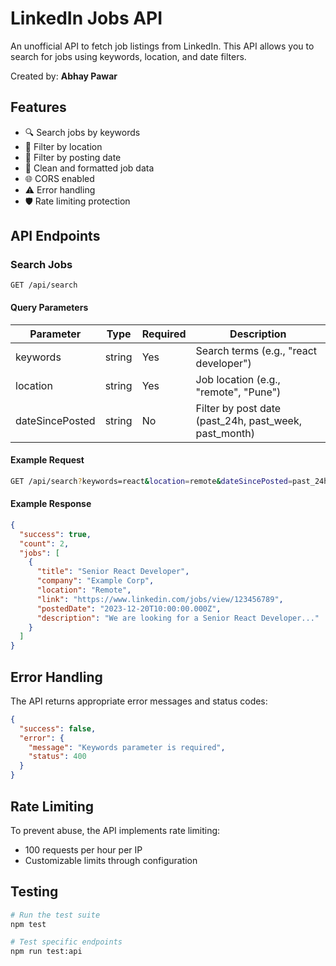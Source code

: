 # LinkedIn Jobs API

An unofficial API to fetch job listings from LinkedIn. This API allows you to search for jobs using keywords, location, and date filters.

Created by: **Abhay Pawar**

## Features

- 🔍 Search jobs by keywords
- 📍 Filter by location
- 📅 Filter by posting date
- 🧹 Clean and formatted job data
- 🌐 CORS enabled
- ⚠️ Error handling
- 🛡️ Rate limiting protection


## API Endpoints

### Search Jobs
```
GET /api/search
```

#### Query Parameters

| Parameter | Type | Required | Description |
|-----------|------|----------|-------------|
| keywords | string | Yes | Search terms (e.g., "react developer") |
| location | string | Yes | Job location (e.g., "remote", "Pune") |
| dateSincePosted | string | No | Filter by post date (past_24h, past_week, past_month) |

#### Example Request
```bash
GET /api/search?keywords=react&location=remote&dateSincePosted=past_24h
```

#### Example Response
```json
{
  "success": true,
  "count": 2,
  "jobs": [
    {
      "title": "Senior React Developer",
      "company": "Example Corp",
      "location": "Remote",
      "link": "https://www.linkedin.com/jobs/view/123456789",
      "postedDate": "2023-12-20T10:00:00.000Z",
      "description": "We are looking for a Senior React Developer..."
    }
  ]
}
```

## Error Handling

The API returns appropriate error messages and status codes:

```json
{
  "success": false,
  "error": {
    "message": "Keywords parameter is required",
    "status": 400
  }
}
```

## Rate Limiting

To prevent abuse, the API implements rate limiting:
- 100 requests per hour per IP
- Customizable limits through configuration

## Testing

```bash
# Run the test suite
npm test

# Test specific endpoints
npm run test:api
```



